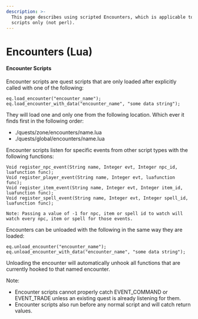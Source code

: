 ```yaml
---
description: >-
  This page describes using scripted Encounters, which is applicable to Lua
  scripts only (not perl).
---
```


# Encounters (Lua)

#### Encounter Scripts

Encounter scripts are quest scripts that are only loaded after explicitly called with one of the following:

```text
eq.load_encounter("encounter_name");
eq.load_encounter_with_data("encounter_name", "some data string");
```

They will load one and only one from the following location. Which ever it finds first in the following order:

* ./quests/zone/encounters/name.lua
* ./quests/global/encounters/name.lua

Encounter scripts listen for specific events from other script types with the following functions:

```text
Void register_npc_event(String name, Integer evt, Integer npc_id, luafunction func);
Void register_player_event(String name, Integer evt, luafunction func);
Void register_item_event(String name, Integer evt, Integer item_id, luafunction func);
Void register_spell_event(String name, Integer evt, Integer spell_id, luafunction func);

Note: Passing a value of -1 for npc, item or spell id to watch will watch every npc, item or spell for those events.
```

Encounters can be unloaded with the following in the same way they are loaded:

```text
eq.unload_encounter("encounter_name");
eq.unload_encounter_with_data("encounter_name", "some data string");
```

Unloading the encounter will automatically unhook all functions that are currently hooked to that named encounter.

Note:

* Encounter scripts cannot properly catch EVENT_COMMAND or EVENT_TRADE unless an existing quest is already listening for them.
* Encounter scripts also run before any normal script and will catch return values.

